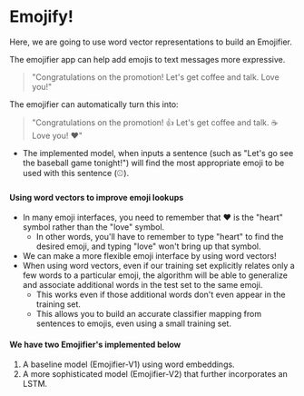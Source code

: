 # Emojify!

Here, we are going to use word vector representations to build an Emojifier. 

The emojifier app can help add emojis to text messages more expressive.
>"Congratulations on the promotion! Let's get coffee and talk. Love you!"   

The emojifier can automatically turn this into:
>"Congratulations on the promotion! 👍 Let's get coffee and talk. ☕️ Love you! ❤️"

* The implemented model, when inputs a sentence (such as "Let's go see the baseball game tonight!") will find the most appropriate emoji to be used with this sentence (⚾️).

#### Using word vectors to improve emoji lookups
* In many emoji interfaces, you need to remember that ❤️ is the "heart" symbol rather than the "love" symbol. 
    * In other words, you'll have to remember to type "heart" to find the desired emoji, and typing "love" won't bring up that symbol.
* We can make a more flexible emoji interface by using word vectors!
* When using word vectors, even if our training set explicitly relates only a few words to a particular emoji, the algorithm will be able to generalize and associate additional words in the test set to the same emoji.
    * This works even if those additional words don't even appear in the training set. 
    * This allows you to build an accurate classifier mapping from sentences to emojis, even using a small training set. 

#### We have two Emojifier's implemented below
1. A baseline model (Emojifier-V1) using word embeddings.
2. A more sophisticated model (Emojifier-V2) that further incorporates an LSTM. 
